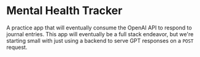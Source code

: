 # Mental Health Tracker

A practice app that will eventually consume the OpenAI API to respond to journal entries. This app will eventually be a full stack endeavor, but we're starting small with just using a backend to serve GPT responses on a `POST` request.